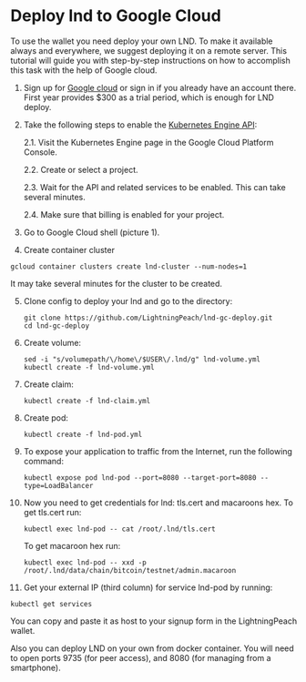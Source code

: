 # Deploy lnd to Google Cloud

To use the wallet you need deploy your own LND. 
To make it available always and everywhere, we suggest deploying it on a remote server. 
This tutorial will guide you with step-by-step instructions on how to accomplish 
this task with the help of Google cloud. 

1. Sign up for [Google cloud](https://cloud.google.com/) 
or sign in if you already have an account there. First year 
provides $300 as a trial period, which is enough for LND deploy.

2. Take the following steps to enable the 
[Kubernetes Engine API](https://console.cloud.google.com/projectselector/kubernetes?_ga=2.265124815.-1572463258.1537872403):

   2.1. Visit the Kubernetes Engine page in the Google Cloud Platform Console.

   2.2. Create or select a project.

   2.3. Wait for the API and related services to be enabled. This can take several minutes.

   2.4. Make sure that billing is enabled for your project.

3. Go to Google Cloud shell (picture 1).

4. Create container cluster 
```
gcloud container clusters create lnd-cluster --num-nodes=1
```
It may take several minutes for the cluster to be created.

5. Clone config to deploy your lnd and go to the directory:
   ```
   git clone https://github.com/LightningPeach/lnd-gc-deploy.git
   cd lnd-gc-deploy
   ```
   
5. Create volume:
   ```
   sed -i "s/volumepath/\/home\/$USER\/.lnd/g" lnd-volume.yml
   kubectl create -f lnd-volume.yml
   ```

6. Create claim:
   ```
   kubectl create -f lnd-claim.yml
   ```
   
7. Create pod:
   ```
   kubectl create -f lnd-pod.yml
   ```

8. To expose your application to traffic from the Internet, run the following command: 
   ```
   kubectl expose pod lnd-pod --port=8080 --target-port=8080 --type=LoadBalancer
   ```

9. Now you need to get credentials for lnd: tls.cert and macaroons hex. To get tls.cert run:
   ```
   kubectl exec lnd-pod -- cat /root/.lnd/tls.cert
   ```
   To get macaroon hex run:
   ```
   kubectl exec lnd-pod -- xxd -p /root/.lnd/data/chain/bitcoin/testnet/admin.macaroon
   ```
   
11. Get your external IP (third column) for service lnd-pod by running: 
   ```
   kubectl get services
   ```
   You can copy and paste it as host to your signup form in the LightningPeach wallet. 



Also you can deploy LND on your own from docker container. 
You will need to open ports 9735 (for peer access), 
and 8080 (for managing from a smartphone).